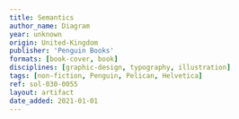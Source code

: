 ```yaml
---
title: Semantics
author_name: Diagram
year: unknown
origin: United-Kingdom
publisher: 'Penguin Books'
formats: [book-cover, book]
disciplines: [graphic-design, typography, illustration]
tags: [non-fiction, Penguin, Pelican, Helvetica]
ref: sol-030-0055
layout: artifact
date_added: 2021-01-01
---
```

